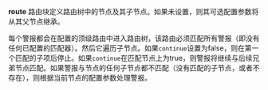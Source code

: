 **route**
路由块定义路由树中的节点及其子节点。如果未设置，则其可选配置参数将从其父节点继承。

每个警报都会在配置的顶级路由中进入路由树，该路由必须匹配所有警报（即没有任何已配置的匹配器）。然后它遍历子节点。如果`continue`设置为false，则在第一个匹配的子项后停止。如果`continue`在匹配节点上为true，则警报将继续与后续兄弟节点匹配。如果警报与节点的任何子节点都不匹配（没有匹配的子节点，或者不存在），则根据当前节点的配置参数处理警报。
